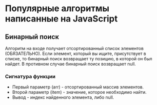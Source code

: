 # Популярные алгоритмы написанные на JavaScript

## Бинарный поиск

Алгоритм на входе получает отсортированный список элементов (ОБЯЗАТЕЛЬНО). Если элемент, который вы ищите, присутствует в списке, то бинарный поиск возвращает ту позицию, в которой он был найдет. В противном случае бинарный поиск возвращает null. 

### Сигнатура функции

* Первый параметр (arr) - отсортированный массив элементов.
* Второй параметр (item) - значение, которое необходимо найти.
* Вывод - индекс найденного элемента, либо null.